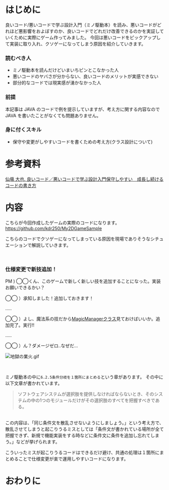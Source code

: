 # はじめに

良いコード/悪いコードで学ぶ設計入門（ミノ駆動本）を読み、悪いコードがどれほど悪影響をおよぼすのか、良いコードでどれだけ改善できるのかを実証していくために実際にゲーム作ってみました。
今回は悪いコードをピックアップして実装に取り入れ、クソゲーになってしまう原因を紹介していきます。


### 読むべき人

- ミノ駆動本を読んだけどいまいちピンとこなかった人
- 悪いコードのヤバさが分からない、良いコードのメリットが実感できない
- 部分的なコードでは現実感が湧かなかった人

### 前提

本記事は JAVA のコードで例を提示していますが、考え方に関する内容なので JAVA を書いたことがなくても問題ありません。

### 身に付くスキル

- 保守や変更がしやすいコードを書くための考え方(クラス設計について)

# 参考資料

[仙塲 大也. 良いコード／悪いコードで学ぶ設計入門保守しやすい　成長し続けるコードの書き方](https://www.amazon.co.jp/dp/B09Y1MWK9N/ref=dp-kindle-redirect?_encoding=UTF8&btkr=1)

# 内容
こちらが今回作成したゲームの実際のコードになります。
https://github.com/kdr250/My2DGameSample

こちらのコードでクソゲーになってしまっている原因を現場でありそうなシチュエーションで解説していきます。

<br>

### 仕様変更で新技追加！
PM ) ◯◯くん、このゲームで新しく新しい技を追加することになった。実装お願いできるかい？

◯◯ ）承知しました！追加しておきます！

.....

◯◯ ）よし、魔法系の技だから[MagicManagerクラス](https://github.com/kdr250/My2DGameSample/blob/a58c9971287de5b182d51363010e6f11bd6b7808/src/main/java/MagicManager.java)見ておけばいいか。追加完了。実行!!

.....

◯◯ ）ん？ダメージゼロ..なぜだ...

![地獄の業火.gif](https://qiita-image-store.s3.ap-northeast-1.amazonaws.com/0/2708735/80460d4a-b5a5-c721-efb7-8344b65b42e3.gif)

<br>

ミノ駆動本の中に`6.2.5条件分岐を１箇所にまとめる`という章があります。
その中に以下文章が書かれています。
>ソフトウェアシステムが選択肢を提供しなければならないとき、そのシステムの中の1つのモジュールだけがその選択肢のすべてを把握すべきである。

<br>
この内容は、「同じ条件文を散乱させないようにしましょう。」という考え方で、散乱させてしまうと起こりうるミスとしては「条件文が書かれている場所が全て把握できず、新規で機能実装をする時などに条件文に条件を追加し忘れてしまう。」などが挙げられます。

こういったミスが起こりうるコードはできるだけ避け、共通の処理は１箇所にまとめることで仕様変更が楽で運用しやすいコードになります。

 
# おわりに
